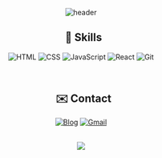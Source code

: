 <div align="center">

![header](https://capsule-render.vercel.app/api?type=waving&color=auto&height=300&section=header&reversal=true&text=ONE%20LIFE%20２%20LIVE&desc=It%20means%20that%20life%20is%20one%20and%20only,%20but%20it%20also%20means%20everyone%20can%20get%20a%20second%20chance%20in%20life.&animation=fadeIn&fontSize=70&fontAlignY=35&descSize=15&descAlignY=55)
  
## &nbsp; :bookmark_tabs: Skills
![HTML](https://img.shields.io/badge/HTML-E34F26?style=for-the-badge&logo=HTML5&logoColor=white)
![CSS](https://img.shields.io/badge/CSS-1572B6?style=for-the-badge&logo=CSS3&logoColor=white)
![JavaScript](https://img.shields.io/badge/JavaScript-F7DF1E?style=for-the-badge&logo=JavaScript&logoColor=white)
![React](https://img.shields.io/badge/React-18BCEE?style=for-the-badge&logo=React&logoColor=white)
![Git](https://img.shields.io/badge/-Git-181717?style=for-the-badge&logo=git)

<br/>

## &nbsp; :envelope: Contact
[![Blog](https://img.shields.io/badge/-Tistory-6A6B6D?style=for-the-badge&logo=Tistory&logoColor=white)](https://oliviakim.tistory.com/)
[![Gmail](https://img.shields.io/badge/-Gmail-FF0000?style=for-the-badge&logo=gmail&logoColor=white)](mailto:dev.hansolkim@gmail.com)

<br/>

<img src="https://komarev.com/ghpvc/?username=hansololiviakim&&style=flat&color=lightgrey" align="center" />
</div>
